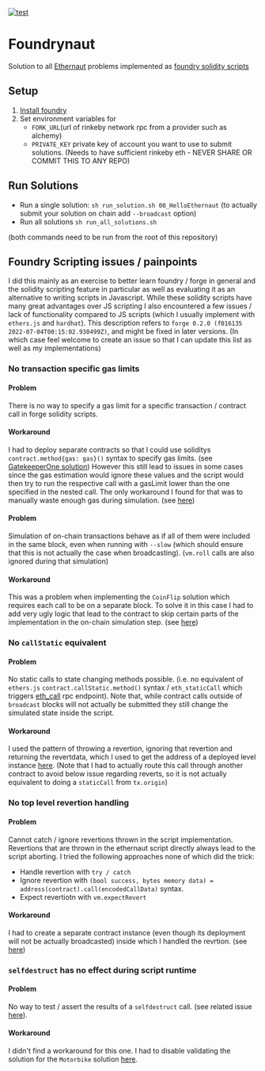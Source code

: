 [![test](https://github.com/ckoopmann/Foundrynaut/actions/workflows/test.yml/badge.svg)](https://github.com/ckoopmann/Foundrynaut/actions/workflows/test.yml)
# Foundrynaut
Solution to all [Ethernaut](https://ethernaut.openzeppelin.com/) problems implemented as [foundry solidity scripts](https://book.getfoundry.sh/tutorials/solidity-scripting)

## Setup
1. [Install foundry](https://book.getfoundry.sh/getting-started/installation)
2. Set environment variables for 
    - `FORK_URL`(url of rinkeby network rpc from a provider such as alchemy)
    - `PRIVATE_KEY` private key of account you want to use to submit solutions. (Needs to have sufficient rinkeby eth - NEVER SHARE OR COMMIT THIS TO ANY REPO)

## Run Solutions
- Run a single solution: `sh run_solution.sh 00_HelloEthernaut` (to actually submit your solution on chain add `--broadcast` option)
- Run all solutions `sh run_all_solutions.sh`

(both commands need to be run from the root of this repository)

## Foundry Scripting issues / painpoints
I did this mainly as an exercise to better learn foundry / forge in general and the solidity scripting feature in particular as well as evaluating it as an alternative to writing scripts in Javascript.
While these solidity scripts have many great advantages over JS scripting I also encountered a few issues / lack of functionality compared to JS scripts (which I usually implement with `ethers.js` and `hardhat`).
This description refers to `forge 0.2.0 (f016135 2022-07-04T00:15:02.930499Z)`, and might be fixed in later versions. (In which case feel welcome to create an issue so that I can update this list as well as my implementations)

### No transaction specific gas limits
#### Problem
There is no way to specify a gas limit for a specific transaction / contract call in forge solidity scripts. 
#### Workaround
I had to deploy separate contracts so that I could use soliditys `contract.method{gas: gas}()` syntax to specify gas limits. (see [GatekeeperOne solution](https://github.com/ckoopmann/Foundrynaut/blob/b9d8d29f022fcf55942d6571e50fdf0fe505d746/src/problems/13_GatekeeperOne/SolutionScript.sol#L19))
However this still lead to issues in some cases since the gas estimation would ignore these values and the script would then try to run the respective call with a gasLimit lower than the one specified in the nested call. The only workaround I found for that was to manually waste enough gas during simulation. (see [here](https://github.com/ckoopmann/Foundrynaut/blob/b9d8d29f022fcf55942d6571e50fdf0fe505d746/src/problems/13_GatekeeperOne/SolutionScript.sol#L22))

#### Problem
Simulation of on-chain transactions behave as if all of them were included in the same block, even when running with `--slow` (which should ensure that this is not actually the case when broadcasting). (`vm.roll` calls are also ignored during that simulation)
#### Workaround
This was a problem when implementing the `CoinFlip` solution which requires each call to be on a separate block.
To solve it in this case I had to add very ugly logic that lead to the contract to skip certain parts of the implementation in the on-chain simulation step. (see [here](https://github.com/ckoopmann/Foundrynaut/blob/b9d8d29f022fcf55942d6571e50fdf0fe505d746/src/problems/03_CoinFlip/SolutionScript.sol#L20))

### No `callStatic` equivalent
#### Problem
No static calls to state changing methods possible. (i.e. no equivalent of `ethers.js` `contract.callStatic.method()` syntax  / `eth_staticCall` which triggers [eth_call](https://www.quicknode.com/docs/ethereum/eth_call) rpc endpoint).
Note that, while contract calls outside of `broadcast` blocks will not actually be submitted they still change the simulated state inside the script.
#### Workaround
I used the pattern of throwing a revertion, ignoring that revertion and returning the revertdata, which I used to get the address of a deployed level instance [here](https://github.com/ckoopmann/Foundrynaut/blob/b9d8d29f022fcf55942d6571e50fdf0fe505d746/src/common/EthernautScript.sol#L40). (Note that I had to actually route this call through another contract to avoid below issue regarding reverts, so it is not actually equivalent to doing a `staticCall` from `tx.origin`)

### No top level revertion handling
#### Problem
Cannot catch / ignore revertions thrown in the script implementation. Revertions that are thrown in the ethernaut script directly always lead to the script aborting. I tried the following approaches none of which did the trick:
- Handle revertion with `try / catch`
- Ignore revertion with `(bool success, bytes memory data) = address(contract).call(encodedCallData)` syntax. 
- Expect revertiotn with `vm.expectRevert`
#### Workaround
I had to create a separate contract instance (even though its deployment will not be actually broadcasted) inside which I handled the revrtion. (see [here](https://github.com/ckoopmann/Foundrynaut/blob/b9d8d29f022fcf55942d6571e50fdf0fe505d746/src/common/EthernautScript.sol#L74))

### `selfdestruct` has no effect during script runtime
#### Problem
No way to test / assert the results of a `selfdestruct` call. (see related issue [here](https://github.com/foundry-rs/foundry/issues/1543)).
#### Workaround
I didn't find a workaround for this one. I had to disable validating the solution for the `Motorbike` solution [here](https://github.com/ckoopmann/Foundrynaut/blob/b9d8d29f022fcf55942d6571e50fdf0fe505d746/src/problems/25_Motorbike/SolutionScript.sol#L38).

